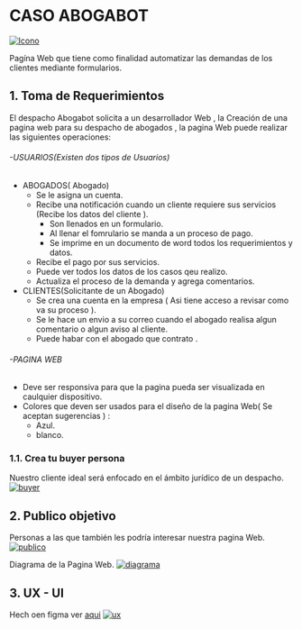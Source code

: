 # CASO ABOGABOT
[![Icono](https://github.com/abyakko/CURSO_INNOVA/blob/main/FRONTEND/1.%20Introducci%C3%B3n/img/abogabot.jpg?raw=true "Icono Abogabot")](https://github.com/abyakko/CURSO_INNOVA/blob/main/FRONTEND/1.%20Introducci%C3%B3n/img/abogabot.jpg?raw=true "Icono")



Pagína Web que tiene como finalidad automatizar las demandas de los clientes  mediante formularios.
## 1. Toma de Requerimientos
El despacho Abogabot solicita a un desarrollador Web , la Creación de una pagina web para su despacho de abogados , la pagina Web puede realizar las siguientes operaciones:

###### -USUARIOS(Existen dos tipos de Usuarios)
- ABOGADOS( Abogado)
	- Se le asigna un cuenta.
	- Recibe una notificación cuando un cliente requiere sus servicios (Recibe los datos del cliente ).
		- Son llenados en un formulario.
		- Al llenar el fomrulario se manda a un proceso de pago.
		- Se imprime en un documento de word todos los requerimientos y datos.
	- Recibe el pago por sus servicios.
	- Puede ver todos los datos de los casos qeu realizo.
	- Actualiza el proceso de la demanda y agrega comentarios.
- CLIENTES(Solicitante de un Abogado)
	- Se crea una cuenta en la  empresa ( Asi tiene acceso a revisar como va su proceso ).
	- Se le hace un envio a su correo cuando el abogado realisa algun comentario o algun aviso al cliente.
	- Puede habar con el abogado que contrato .
###### -PAGINA WEB
- Deve ser responsiva para que la pagina pueda ser visualizada en caulquier dispositivo.
- Colores que deven ser usados para el diseño de la pagina Web( Se aceptan sugerencias ) :
	- Azul.
	- blanco.
### 1.1. Crea tu buyer persona
Nuestro cliente ideal será enfocado en el ámbito jurídico de un despacho.
[![buyer](https://github.com/abyakko/CURSO_INNOVA/blob/main/FRONTEND/1.%20Introducci%C3%B3n/img/buyerpersona.png "buyer")](https://github.com/abyakko/CURSO_INNOVA/blob/main/FRONTEND/1.%20Introducci%C3%B3n/img/buyerpersona.png "buyer")
## 2. Publico objetivo
Personas a las que también les podría interesar nuestra pagina Web.
[![publico](https://github.com/abyakko/CURSO_INNOVA/blob/main/FRONTEND/1.%20Introducci%C3%B3n/img/PublicoObjetivo_001.png "publico")](https://github.com/abyakko/CURSO_INNOVA/blob/main/FRONTEND/1.%20Introducci%C3%B3n/img/PublicoObjetivo_001.png "publico")

Diagrama de la Pagina Web.
[![diagrama](https://github.com/abyakko/CURSO_INNOVA/blob/main/FRONTEND/1.%20Introducci%C3%B3n/img/DiagramaAbogabot.png "diagrama")](https://github.com/abyakko/CURSO_INNOVA/blob/main/FRONTEND/1.%20Introducci%C3%B3n/img/DiagramaAbogabot.png "diagrama")
## 3.  UX -  UI
Hech oen figma ver [aqui](https://www.figma.com/file/ZHI3QzVrYN9m9qnDEpRpKf/Untitled?node-id=0%3A1&t=CshlGQGzAZ7wGi2o-0 "aqui")
[![ux](ass "ux")](https://github.com/abyakko/CURSO_INNOVA/blob/main/FRONTEND/1.%20Introducci%C3%B3n/img/ux.png "ux")
